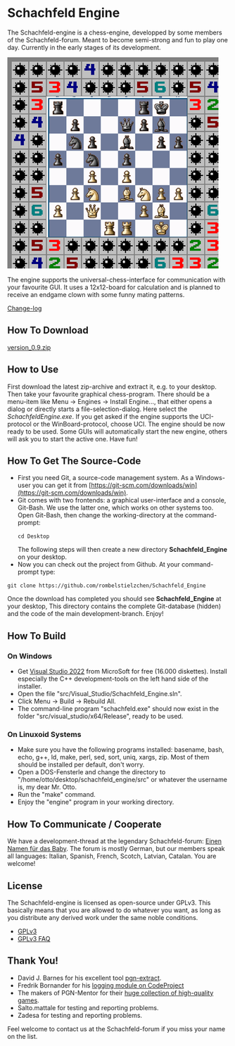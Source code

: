 Schachfeld Engine
=================

The Schachfeld-engine is a chess-engine, developped by some members of the Schachfeld-forum. Meant to become semi-strong and fun to play one day. Currently in the early stages of its development.

![Board-representation](docs/pics/schachfeld_winmine_12x12.png)

The engine supports the universal-chess-interface for communication with your favourite GUI. It uses a 12x12-board for calculation and is planned to receive an endgame clown with some funny mating patterns.

[Change-log](docs/developers/change_log.md)


How To Download
---------------
[version_0.9.zip](https://github.com/rombelstielzchen/Schachfeld_Engine/raw/refs/heads/main/release/archives/Schachfeld_Engine_0.9.zip)


How to Use
----------
First download the latest zip-archive and extract it, e.g. to your desktop. Then take your favourite graphical chess-program. There should be a menu-item like Menu -> Engines -> Install Engine..., that either opens a dialog or directly starts a file-selection-dialog. Here select the *SchachfeldEngine.exe*. If you get asked if the engine supports the UCI-protocol or the WinBoard-protocol, choose UCI. The engine should be now ready to be used. Some GUIs will automatically start the new engine, others will ask you to start the active one. Have fun!

How To Get The Source-Code
--------------------------
* First you need Git, a source-code management system. As a Windows-user you can get it from [https://git-scm.com/downloads/win](https://git-scm.com/downloads/win).
* Git comes with two frontends: a graphical user-interface and a console, Git-Bash.
  We use the latter one, which works on other systems too. Open Git-Bash, then change the working-directory at the command-prompt:
  ~~~
  cd Desktop
  ~~~
  The following steps will then create a new directory **Schachfeld_Engine** on your desktop.
* Now you can check out the project from Github. At your command-prompt type:
~~~
git clone https://github.com/rombelstielzchen/Schachfeld_Engine
~~~
 Once the download has completed you should see **Schachfeld_Engine** at your desktop, This directory contains the complete Git-database (hidden) and the code of the main development-branch. Enjoy!

How To Build
------------
### On Windows ###
* Get [Visual Studio 2022](https://visualstudio.microsoft.com/de/vs/community/) from MicroSoft for free (16.000 diskettes). Install especially the C++ development-tools on the left hand side of the installer.
* Open the file "src/Visual_Studio/Schachfeld_Engine.sln".
* Click Menu -> Build -> Rebuild All.
* The command-line program "schachfeld.exe" should now exist in the folder "src/visual_studio/x64/Release", ready to be used.

### On Linuxoid Systems ###
* Make sure you have the following programs installed: basename, bash, echo, g++, ld, make, perl, sed, sort, uniq, xargs, zip. Most of them should be installed per default, don't worry.
* Open a DOS-Fensterle and change the directory to "/home/otto/desktop/schachfeld_engine/src" or whatever the username is, my dear Mr. Otto.
* Run the "make" command.
* Enjoy the "engine" program in your working directory.

How To Communicate / Cooperate
------------------------------
We have a development-thread at the legendary Schachfeld-forum: [Einen Namen f&uuml;r das Baby](https://www.schachfeld.de/threads/40956-einen-namen-fuer-das-baby). The forum is mostly German, but our members speak all languages: Italian, Spanish, French, Scotch, Latvian, Catalan. You are welcome!

License
-------
The Schachfeld-engine is licensed as open-source under GPLv3. This basically means that you are allowed to do whatever you want, as long as you distribute any derived work under the same noble conditions.

* [GPLv3](docs/license_GNU_GPLv3/gpl_v3.html)
* [GPLv3 FAQ](docs/license_GNU_GPLv3/gpl_v3_faq.html)

Thank You!
----------
* David J. Barnes for his excellent tool [pgn-extract](https://www.cs.kent.ac.uk/people/staff/djb/pgn-extract/).
* Fredrik Bornander for his [logging module on CodeProject](https://www.codeproject.com/Articles/63736/Simple-debug-log-for-C)
* The makers of PGN-Mentor for their [huge collection of high-quality games](https://www.pgnmentor.com/files.html).
* Salto.mattale for testing and reporting problems.
* Zadesa for testing and reporting problems.

Feel welcome to contact us at the Schachfeld-forum if you miss your name on the list.

